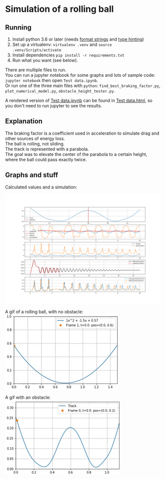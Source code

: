 # Simulation of a rolling ball


## Running

1. Install python 3.6 or later (needs [format strings](https://www.python.org/dev/peps/pep-0498/) and [type hinting](https://docs.python.org/3/library/typing.html))
2. Set up a virtualenv: `virtualenv .venv` and `source .venv/Scripts/activate`
3. Install dependencies `pip install -r requirements.txt`
4. Run what you want (see below).

There are multiple files to run.  
You can run a jupyter notebook for some graphs and lots of sample code: `jupyter notebook` then open `Test data.ipynb`.  
Or run one of the three main files with `python`: `find_best_braking_factor.py`, `plot_numerical_model.py`, `obstacle_height_tester.py`.

A rendered version of [Test data.ipynb](Test%20data.ipynb) can be found in 
[Test data.html](Test%20data.html), so you don't need to run jupyter to see the results.

## Explanation


The braking factor is a coefficient used in acceleration to simulate drag and other sources of energy loss.  
The ball is rolling, not sliding.  
The track is represented with a parabola.  
The goal was to elevate the center of the parabola to a certain height, where the ball could pass exactly twice.

## Graphs and stuff

Calculated values and a simulation:

![Calulated values](out/figure_graphs_all.png)

A gif of a rolling ball, with no obstacle:  
![Rolling ball](out/1-simple-curve-ball.gif)

A gif with an obstacle:  
![Rolling ball with obstacle](out/2-real-track-data.gif)


